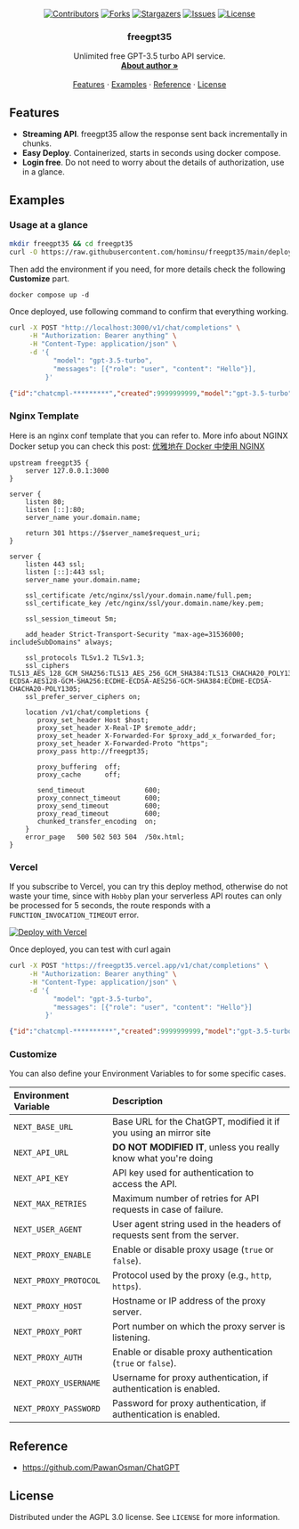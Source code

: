 <div id="top"></div>

<!-- PROJECT SHIELDS -->
<p align="center">
<a href="https://github.com/hominsu/freegpt35/graphs/contributors"><img src="https://img.shields.io/github/contributors/hominsu/freegpt35.svg?style=for-the-badge" alt="Contributors"></a>
<a href="https://github.com/hominsu/freegpt35/network/members"><img src="https://img.shields.io/github/forks/hominsu/freegpt35.svg?style=for-the-badge" alt="Forks"></a>
<a href="https://github.com/hominsu/freegpt35/stargazers"><img src="https://img.shields.io/github/stars/hominsu/freegpt35.svg?style=for-the-badge" alt="Stargazers"></a>
<a href="https://github.com/hominsu/freegpt35/issues"><img src="https://img.shields.io/github/issues/hominsu/freegpt35.svg?style=for-the-badge" alt="Issues"></a>
<a href="https://github.com/hominsu/freegpt35/blob/master/LICENSE"><img src="https://img.shields.io/github/license/hominsu/freegpt35.svg?style=for-the-badge" alt="License"></a>
</p>

<div align="center">

<h3 align="center">freegpt35</h3>
  <p align="center">
    Unlimited free GPT-3.5 turbo API service.
    <br/>
    <a href="https://homing.so/about"><strong>About author »</strong></a>
    <br/>
    <br/>
    <a href="#Features">Features</a>
    ·
    <a href="#Examples">Examples</a>
    ·
    <a href="#Reference">Reference</a>
    ·
    <a href="#License">License</a>
  </p>
</div>

## Features

- **Streaming API**. freegpt35 allow the response sent back incrementally in chunks.
- **Easy Deploy**. Containerized, starts in seconds using docker compose.
- **Login free**. Do not need to worry about the details of authorization, use in a glance.

## Examples

### Usage at a glance

```bash
mkdir freegpt35 && cd freegpt35
curl -O https://raw.githubusercontent.com/hominsu/freegpt35/main/deploy/docker-compose.yml
```

Then add the environment if you need, for more details check the following **Customize** part.

```
docker compose up -d
```

Once deployed, use following command to confirm that everything working.

```bash
curl -X POST "http://localhost:3000/v1/chat/completions" \
     -H "Authorization: Bearer anything" \
     -H "Content-Type: application/json" \
     -d '{
           "model": "gpt-3.5-turbo",
           "messages": [{"role": "user", "content": "Hello"}],
         }'
```

```json
{"id":"chatcmpl-*********","created":9999999999,"model":"gpt-3.5-turbo","object":"chat.completion","choices":[{"finish_reason":"stop","index":0,"message":{"content":"Hi there! How can I assist you today?","role":"assistant"}}],"usage":{"prompt_tokens":1,"completion_tokens":10,"total_tokens":11}}
```

### Nginx Template

Here is an nginx conf template that you can refer to. More info about NGINX Docker setup you can check this post: [优雅地在 Docker 中使用 NGINX](https://homing.so/blog/nginx/how-to-use-nginx-elegantly-with-docker)

```nginx
upstream freegpt35 {
    server 127.0.0.1:3000
}

server {
    listen 80;
    listen [::]:80;
    server_name your.domain.name;

    return 301 https://$server_name$request_uri;
}

server {
    listen 443 ssl;
    listen [::]:443 ssl;
    server_name your.domain.name;

    ssl_certificate /etc/nginx/ssl/your.domain.name/full.pem;
    ssl_certificate_key /etc/nginx/ssl/your.domain.name/key.pem;

    ssl_session_timeout 5m;

    add_header Strict-Transport-Security "max-age=31536000; includeSubDomains" always;

    ssl_protocols TLSv1.2 TLSv1.3;
    ssl_ciphers TLS13_AES_128_GCM_SHA256:TLS13_AES_256_GCM_SHA384:TLS13_CHACHA20_POLY1305_SHA256:ECDHE-ECDSA-AES128-GCM-SHA256:ECDHE-ECDSA-AES256-GCM-SHA384:ECDHE-ECDSA-CHACHA20-POLY1305;
    ssl_prefer_server_ciphers on;

    location /v1/chat/completions {
       proxy_set_header Host $host;
       proxy_set_header X-Real-IP $remote_addr;
       proxy_set_header X-Forwarded-For $proxy_add_x_forwarded_for;
       proxy_set_header X-Forwarded-Proto "https";
       proxy_pass http://freegpt35;

       proxy_buffering  off;
       proxy_cache      off;

       send_timeout               600;
       proxy_connect_timeout      600;
       proxy_send_timeout         600;
       proxy_read_timeout         600;
       chunked_transfer_encoding  on;
    }
    error_page   500 502 503 504  /50x.html;
}
```

### Vercel

If you subscribe to Vercel, you can try this deploy method, otherwise do not waste your time, since with `Hobby` plan your serverless API routes can only be processed for 5 seconds, the route responds with a `FUNCTION_INVOCATION_TIMEOUT` error.

[![Deploy with Vercel](https://vercel.com/button)](https://vercel.com/new/clone?repository-url=https%3A%2F%2Fgithub.com%2Fhominsu%2Ffreegpt35)

Once deployed, you can test with curl again

```bash
curl -X POST "https://freegpt35.vercel.app/v1/chat/completions" \
     -H "Authorization: Bearer anything" \
     -H "Content-Type: application/json" \
     -d '{
           "model": "gpt-3.5-turbo",
           "messages": [{"role": "user", "content": "Hello"}]
         }'
```

```json
{"id":"chatcmpl-**********","created":9999999999,"model":"gpt-3.5-turbo","object":"chat.completion","choices":[{"finish_reason":"stop","index":0,"message":{"content":"Hey there! How's it going?","role":"assistant"}}],"usage":{"prompt_tokens":1,"completion_tokens":8,"total_tokens":9}}
```

### Customize

You can also define your Environment Variables to for some specific cases.

| Environment Variable | Description |
| :--- | :--- |
| `NEXT_BASE_URL` | Base URL for the ChatGPT, modified it if you using an mirror site |
| `NEXT_API_URL` | **DO NOT MODIFIED IT**, unless you really know what you're doing |
| `NEXT_API_KEY` | API key used for authentication to access the API. |
| `NEXT_MAX_RETRIES` | Maximum number of retries for API requests in case of failure. |
| `NEXT_USER_AGENT` | User agent string used in the headers of requests sent from the server. |
| `NEXT_PROXY_ENABLE` | Enable or disable proxy usage (`true` or `false`). |
| `NEXT_PROXY_PROTOCOL` | Protocol used by the proxy (e.g., `http`, `https`). |
| `NEXT_PROXY_HOST` | Hostname or IP address of the proxy server. |
| `NEXT_PROXY_PORT` | Port number on which the proxy server is listening. |
| `NEXT_PROXY_AUTH` | Enable or disable proxy authentication (`true` or `false`). |
| `NEXT_PROXY_USERNAME` | Username for proxy authentication, if authentication is enabled. |
| `NEXT_PROXY_PASSWORD` | Password for proxy authentication, if authentication is enabled. |

## Reference

- https://github.com/PawanOsman/ChatGPT

## License

Distributed under the AGPL 3.0 license. See `LICENSE` for more information.
